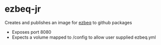 # ezbeq-jr

Creates and publishes an image for [ezbeq](https://github.com/3ll3d00d/ezbeq) to github packages

* Exposes port 8080 
* Expects a volume mapped to /config to allow user supplied ezbeq.yml 
